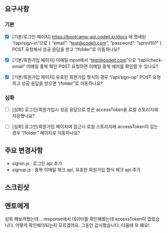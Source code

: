 ## 요구사항

### 기본

- [x] [기본/로그인 페이지] https://bootcamp-api.codeit.kr/docs 에 명세된 “/api/sign-in”으로 { “email”: “test@codeit.com”, “password”: “sprint101” } POST 요청해서 성공 응답을 받고 “/folder”로 이동하나요?

- [x] [기본/회원가입 페이지] 이메일 input에서 “test@codeit.com”으로 “/api/check-email” 이메일 중복 확인 POST 요청하면 이메일 중복 에러를 확인할 수 있나요?

- [x] [기본/회원가입 페이지] 유효한 회원가입 형식의 경우 “/api/sign-up” POST 요청하고 성공 응답을 받으면 “/folder”로 이동하나요?

### 심화

- [ ] [심화] 로그인/회원가입시 성공 응답으로 받은 accessToken을 로컬 스토리지에 저장했나요?

- [ ] [심화] 로그인/회원가입 페이지에 접근시 로컬 스토리지에 accessToken이 있는 경우 “/folder” 페이지로 이동하나요?

## 주요 변경사항

- signin.js : 로그인 api 추가
- signup.js : 중복 이메일 체크 api, 유효한 회원가입 형식 체크 api 추가

## 스크린샷

## 멘토에게

심화 해보려했는데... response에서 데이터를 확인해봤는데 accessToken이 없었습니다. 어떻게 확인해야되는지 모르겠어요.
그동안 감사했습니다. 다음에 또 봬요!
